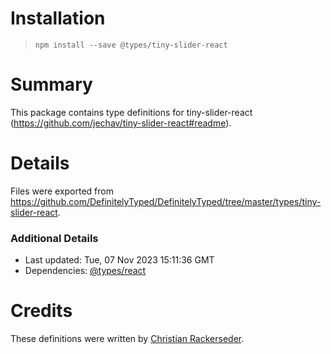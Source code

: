 # Installation
> `npm install --save @types/tiny-slider-react`

# Summary
This package contains type definitions for tiny-slider-react (https://github.com/jechav/tiny-slider-react#readme).

# Details
Files were exported from https://github.com/DefinitelyTyped/DefinitelyTyped/tree/master/types/tiny-slider-react.

### Additional Details
 * Last updated: Tue, 07 Nov 2023 15:11:36 GMT
 * Dependencies: [@types/react](https://npmjs.com/package/@types/react)

# Credits
These definitions were written by [Christian Rackerseder](https://github.com/screendriver).
